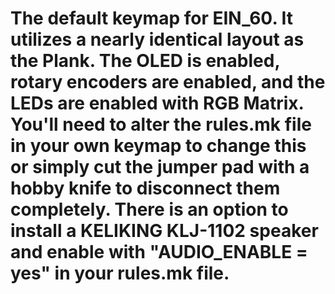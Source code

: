 # The default keymap for EIN_60. It utilizes a nearly identical layout as the Plank. The OLED is enabled, rotary encoders are enabled, and the LEDs are enabled with RGB Matrix. You'll need to alter the rules.mk file in your own keymap to change this or simply cut the jumper pad with a hobby knife to disconnect them completely. There is an option to install a KELIKING KLJ-1102 speaker and enable with "AUDIO_ENABLE = yes" in your rules.mk file.
